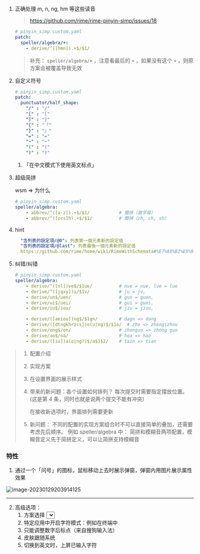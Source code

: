1. 正确处理 m, n, ng, hm 等这些读音

   > https://github.com/rime/rime-pinyin-simp/issues/18

   ```yaml
   # pinyin_simp.custom.yaml
   patch:
     speller/algebra/+:
       - derive/^([hmn]).+$/$1/
   ```

   > 补充： `speller/algebra/+` ，注意看最后的 `+` ，如果没有这个 `+` ，则原方案会被覆盖导致无效

2. 自定义符号

   ```yaml
   # pinyin_simp.custom.yaml
   patch:
     punctuator/half_shape:
       "/" : "/"
       "[" : "["
       "]" : "]"
       "{" : "「"
       "}" : "」"
       "=" : "="
       "~" : "~"
       "(" : "("
       ")" : ")"
   ```
   
   1. 「在中文模式下使用英文标点」



3. 超级简拼

   wsm => 为什么

   ```yaml
   # pinyin_simp.custom.yaml
   speller/algebra:
       - abbrev/^([a-z]).+$/$1/           # 簡拼（首字母）
       - abbrev/^([zcs]h).+$/$1/          # 簡拼（zh, ch, sh）
   ```

   

4. hint

   ```yaml
     "含列表的設定項/@0": 列表第一個元素新的設定值
     "含列表的設定項/@last": 列表最後一個元素新的設定值
     https://github.com/rime/home/wiki/RimeWithSchemata#%E7%88%B2%E5%95%A5%E9%80%99%E9%BA%BC%E7%B9%81
   ```

5. 纠错/纠错

   ```yaml
   # pinyin_simp.custom.yaml
   speller/algebra:
       - derive/^([nl])ve$/$1ue/          # nve = nue, lve = lue
       - derive/^([jqxy])u/$1v/           # ju = jv,
       - derive/un$/uen/                  # gun = guen,
       - derive/ui$/uei/                  # gui = guei,
       - derive/iu$/iou/                  # jiu = jiou,
   
       - derive/([aeiou])ng$/$1gn/        # dagn => dang 
       - derive/([dtngkhrzcs])o(u|ng)$/$1o/  # zho => zhong|zhou
       - derive/ong$/on/                  # zhonguo => zhong guo
       - derive/ao$/oa/                   # hoa => hao
       - derive/([iu])a(o|ng?)$/a$1$2/    # tain => tian
   ```

   







> 1. 配置介绍
>
> 2. 实现方案
>
> 3. 在设置界面的展示样式 
>
> 4. 带来的新问题：各个设置如何排列？
>    每次提交时需要指定摆放位置。(这是第 4 条，同时也就是说两个提交不能有冲突)
>
>    在接收新选项时，界面排列需要更新
>
> 5. 新问题：
>    不同的配置的实现方案组合时不可以直接简单的叠加，还需要考虑先后顺序。
>    例如 speller/algebra 中：
>    简拼和模糊音两项配置，模糊音定义先于简拼定义，可以让简拼支持模糊音







### 特性

1. 通过一个「问号」的图标，鼠标移动上去时展示弹窗，弹窗内用图片展示属性效果

![image-20230129203914125](C:\Users\Admin\AppData\Roaming\Typora\typora-user-images\image-20230129203914125.png)



---

2. 高级选项：
   1. 方案选择 <select>
   2. 特定应用中开启字符模式：例如在终端中
   3. 只能调整数字后标点（来自搜狗输入法）
   4. 皮肤跟随系统
   5. 切换到英文时，上屏已输入字符